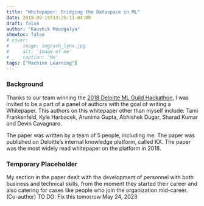 ```yaml
---
title: "Whitepaper: Bridging the Dataspace in ML"
date: 2018-09-15T13:25:11-04:00
draft: false
author: "Kaushik Moudgalya"
showtoc: false
# cover:
#     image: img/ash_lynx.jpg
#     alt: 'image of me'
#     caption: 'Me'
tags: ["Machine Learning"]
---
```


### Background
Thanks to our team winning the [2018 Deloitte ML Guild Hackathon](https://etrama.github.io/posts/2018-08-30-guild-hackathon/), I was invited to be a part of a panel of authors with the goal of writing a Whitepaper. This authors on this whitepaper other than myself include: Tami Frankenfeld, Kyle Harbacek, Arunima Gupta, Abhishek Dugar, Sharad Kumar and Devin Cavagnaro.  

The paper was written by a team of 5 people, including me. The paper was published on Deloitte’s internal knowledge platform, called KX. The paper was the most widely read whitepaper on the platform in 2018.

### Temporary Placeholder
My section in the paper dealt with the development of personnel with both business and technical skills, from the moment they started their career and also catering for cases like people who join the organization mid-career. (Co-author)
TO DO: Fix this tomorrow May 24, 2023